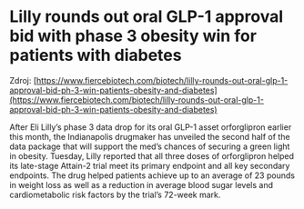 # Lilly rounds out oral GLP-1 approval bid with phase 3 obesity win for patients with diabetes

Zdroj: [https://www.fiercebiotech.com/biotech/lilly-rounds-out-oral-glp-1-approval-bid-ph-3-win-patients-obesity-and-diabetes](https://www.fiercebiotech.com/biotech/lilly-rounds-out-oral-glp-1-approval-bid-ph-3-win-patients-obesity-and-diabetes)

After Eli Lilly’s phase 3 data drop for its oral GLP-1 asset orforglipron earlier this month, the Indianapolis drugmaker has unveiled the second half of the data package that will support the med’s chances of securing a green light in obesity. Tuesday, Lilly reported that all three doses of orforglipron helped its late-stage Attain-2 trial meet its primary endpoint and all key secondary endpoints. The drug helped patients achieve up to an average of 23 pounds in weight loss as well as a reduction in average blood sugar levels and cardiometabolic risk factors by the trial’s 72-week mark.
